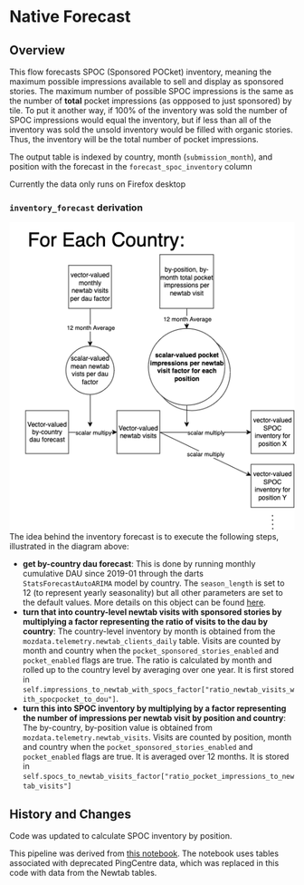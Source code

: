 # Native Forecast

## Overview
This flow forecasts SPOC (Sponsored POCket) inventory, meaning the maximum possible impressions available to sell and display as sponsored stories.  The maximum number of possible SPOC impressions is the same as the number of **total** pocket impressions (as oppposed to just sponsored) by tile.  To put it another way, if 100% of the inventory was sold the number of SPOC impressions would equal the inventory, but if less than all of the inventory was sold the unsold inventory would be filled with organic stories.  Thus, the inventory will be the total number of pocket impressions.

The output table is indexed by country, month (`submission_month`), and position with the forecast in the `forecast_spoc_inventory` column

Currently the data only runs on Firefox desktop

### `inventory_forecast` derivation
![inventory forecast flow diagram](native.drawio.png)
The idea behind the inventory forecast is to execute the following steps, illustrated in the diagram above:
- **get by-country dau forecast**: This is done by running monthly cumulative DAU since 2019-01 through the darts `StatsForecastAutoARIMA` model by country.  The  `season_length` is set to 12 (to represent yearly seasonality) but all other parameters are set to the default values.  More details on this object can be found [here](https://unit8co.github.io/darts/generated_api/darts.models.forecasting.sf_auto_arima.html).
- **turn that into country-level newtab visits with sponsored stories by multiplying a factor representing the ratio of visits to the dau by country**: The country-level inventory by month is obtained from the `mozdata.telemetry.newtab_clients_daily` table.  Visits are counted by month and country when the `pocket_sponsored_stories_enabled` and `pocket_enabled` flags are true.  The ratio is calculated by month and rolled up to the country level by averaging over one year.  It is first stored in `self.impressions_to_newtab_with_spocs_factor["ratio_newtab_visits_with_spocpocket_to_dou"]`.
- **turn this into SPOC inventory by multiplying by a factor representing the number of impressions per newtab visit by position and country**: The by-country, by-position value is obtained from `mozdata.telemetry.newtab_visits`.  Visits are counted by position, month and country when the `pocket_sponsored_stories_enabled` and `pocket_enabled` flags are true. It is averaged over 12 months.  It is stored in `self.spocs_to_newtab_visits_factor["ratio_pocket_impressions_to_newtab_visits"]`

## History and Changes
Code was updated to calculate SPOC inventory by position.

This pipeline was derived from [this notebook](https://colab.research.google.com/drive/1zP1e02wp-ufv0lAR0PdUddILwF-9k-YI#scrollTo=SW7oxckRn0ov).  The notebook uses tables associated with deprecated PingCentre data, which was replaced in this code with data from the Newtab tables.